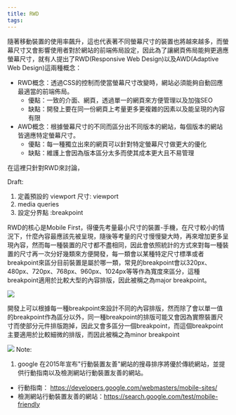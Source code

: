 ```yaml
---
title: RWD
tags:
---
```




隨著移動裝置的使用率飆升，這也代表著不同螢幕尺寸的裝置也將越來越多，而螢幕尺寸又會影響使用者對於網站的前端佈局設定，因此為了讓網頁佈局能夠更適應螢幕尺寸，就有人提出了RWD(Responsive Web Design)以及AWD(Adaptive Web Design)這兩種概念：


- RWD概念：透過CSS的控制而使當螢幕尺寸改變時，網站必須能夠自動回應最適當的前端佈局。
	- 優點：一致的介面、網頁，透過單一的網頁來方便管理以及加強SEO
	- 缺點：開發上要在同一份網頁上考量更多更複雜的因素以及能呈現的內容有限
- AWD概念：根據螢幕尺寸的不同而區分出不同版本的網站，每個版本的網站皆適應特定螢幕尺寸。
	- 優點：每一種獨立出來的網頁可以針對特定螢幕尺寸做更大的優化
	- 缺點：維護上會因為版本區分太多而使其成本更大且不易管理

在這裡只針對RWD來討論，



Draft:
1. 定義預設的 viewport 尺寸: viewport
2. media queries
3. 設定分界點 :breakpoint


RWD的核心是Mobile First，得優先考量最小尺寸的裝置-手機，在尺寸較小的情況下，什麼內容最應該先被呈現，隨後等考量的尺寸慢慢變大時，再來增加更多呈現內容，然而每一種裝置的尺寸都不盡相同，因此會依照統計的方式來對每一種裝置的尺寸再一次分好幾類來方便開發，每一類會以某種特定尺寸標準或者breakpoint來區分目前裝置是屬於哪一類，常見的breakpoint會以320px、480px、720px、768px、960px、1024px等等作為寬度來區分，這種breakpoint適用於比較大型的內容排版，因此被稱之為major breakpoint。

![](https://res.cloudinary.com/dqfxgtyoi/image/upload/v1629897360/blog/rwd/majorBreakPoint_euitnt.png)

開發上可以根據每一種breakpoint來設計不同的內容排版，然而除了會以單一值的breakpoint作為區分以外，同一種breakpoint的排版可能又會因為實際裝置尺寸而使部分元件排版跑掉，因此又會多區分一個breakpoint，而這個breakpoint主要適用於比較細微的排版，而因此被稱之為minor breakpoint


![](https://res.cloudinary.com/dqfxgtyoi/image/upload/v1629897366/blog/rwd/minorAndMajorBreakPoint_lg8fps.png)
Note:
1. google 在2015年宣布"行動裝置友善"網站的搜尋排序將優於傳統網站，並提供行動指南以及檢測網站行動裝置友善的網站。
- 行動指南： https://developers.google.com/webmasters/mobile-sites/
- 檢測網站行動裝置友善的網站：https://search.google.com/test/mobile-friendly



